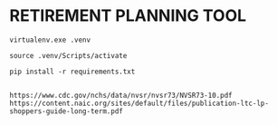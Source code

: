 # RETIREMENT PLANNING TOOL


    virtualenv.exe .venv

    source .venv/Scripts/activate

    pip install -r requirements.txt


    https://www.cdc.gov/nchs/data/nvsr/nvsr73/NVSR73-10.pdf
    https://content.naic.org/sites/default/files/publication-ltc-lp-shoppers-guide-long-term.pdf
    
